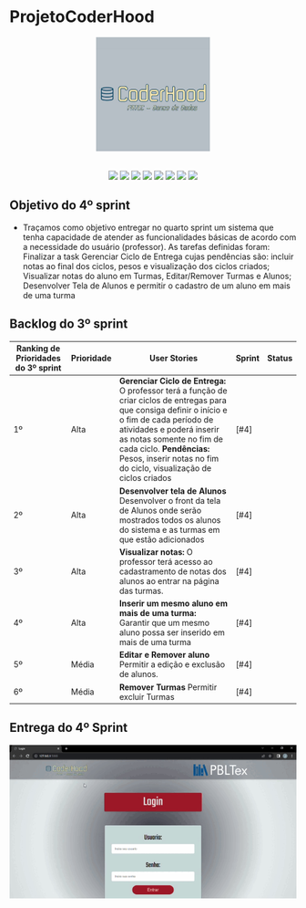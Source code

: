 # ProjetoCoderHood

<p align="center"> <img width="200px" height="200px" src="Coderhood.jpg"/> </p>
<br id="topo">

<div align="center">
    
  <img src="https://img.shields.io/badge/GIT-E44C30?style=for-the-badge&logo=git&logoColor=white" />
  <img src="https://img.shields.io/badge/GitHub-100000?style=for-the-badge&logo=github&logoColor=white"/>
  <img src="https://img.shields.io/badge/HTML5-151515?style=for-the-badge&logo=html5&logoColor=602D9B"/>
  <img src="https://img.shields.io/badge/CSS3-151515?style=for-the-badge&logo=css3&logoColor=602D9B"/>
  <img src="https://img.shields.io/badge/JavaScript-151515?style=for-the-badge&logo=javascript&logoColor=602D9B"/>
  <img src="https://img.shields.io/badge/Python-151515?style=for-the-badge&logo=python&logoColor=602D9B"/>
  <img src="https://img.shields.io/badge/Flask-151515?style=for-the-badge&logo=flask&logoColor=602D9B"/>
  <img src="https://img.shields.io/badge/VSCode-0078D4?style=for-the-badge&logo=visual%20studio%20code&logoColor=white" />
    
</div>


## Objetivo do 4º sprint

* Traçamos como objetivo entregar no quarto sprint um sistema que tenha capacidade de atender as funcionalidades básicas de acordo com a necessidade do usuário (professor). As tarefas definidas foram: Finalizar a task Gerenciar Ciclo de Entrega cujas pendências são: incluir notas ao final dos ciclos, pesos e visualização dos ciclos criados; Visualizar notas do aluno em Turmas, Editar/Remover Turmas e Alunos; Desenvolver Tela de Alunos e permitir o cadastro de um aluno em mais de uma turma

## Backlog do 3º sprint


| Ranking de Prioridades do 3º sprint | Prioridade | User Stories | Sprint | Status |
| ------------- | ------------- | ------------- | ------------- | ------------- |
| 1º | Alta |  **Gerenciar Ciclo de Entrega:** O professor terá a função de criar ciclos de entregas para que consiga definir o início e o fim de cada período de atividades e poderá inserir as notas somente no fim de cada ciclo. **Pendências:** Pesos, inserir notas no fim do ciclo, visualização de ciclos criados  | [#4]  || 
| 2º | Alta | **Desenvolver tela de Alunos** Desenvolver o front da tela de Alunos onde serão mostrados todos os alunos do sistema e as turmas em que estão adicionados | [#4]  || 
| 3º | Alta | **Visualizar notas:** O professor terá acesso ao cadastramento de notas dos alunos ao entrar na página das turmas.	| [#4]  || 
| 4º | Alta |  **Inserir um mesmo aluno em mais de uma turma:** Garantir que um mesmo aluno possa ser inserido em mais de uma turma | [#4]  || 
| 5º | Média | **Editar e Remover aluno** Permitir a edição e exclusão de alunos. | [#4]  || 
| 6º | Média | **Remover Turmas** Permitir excluir Turmas | [#4]  || 





## Entrega do 4º Sprint

<p align="center"> <img src="https://github.com/CoderHood-Fatec/ProjetoCoderHood/blob/6eca3ca5e8d6eecbce69729d45e6de9295b69d13/Sprints_docs/WhatsApp%20Video%202023-11-06%20at%2022.06.50.gif"/> </p>
